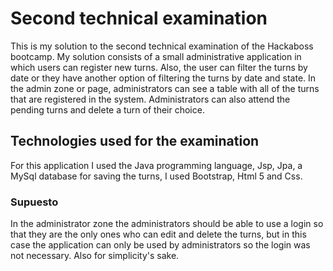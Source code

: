 # Second technical examination

This is my solution to the second technical examination of the Hackaboss bootcamp.
My solution consists of a small administrative application in which users can register new turns. Also, the user can filter the turns by date or they have another option of filtering the turns by date and state.
In the admin zone or page, administrators can see a table with all of the turns that are registered in the system. Administrators can also attend the pending turns and delete a turn of their choice.

## Technologies used for the examination

For this application I used the Java programming language, Jsp, Jpa, a MySql database for saving the turns, I used Bootstrap, Html 5 and Css.

### Supuesto

In the administrator zone the administrators should be able to use a login so that they are the only ones who can edit and delete the turns, but in this case the application can only be used by administrators so the 
login was not necessary. Also for simplicity's sake.
